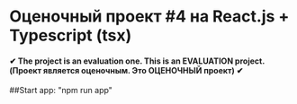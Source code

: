 # Оценочный проект #4 на React.js + Typescript (tsx)

#### ✔ The project is an evaluation one. This is an EVALUATION project. (Проект является оценочным. Это ОЦЕНОЧНЫЙ проект) ✔
##Start app: "npm run app"
